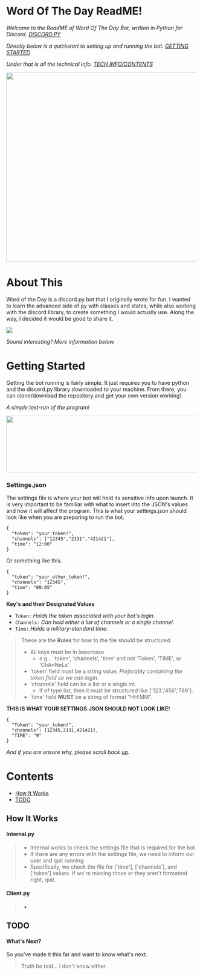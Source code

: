 # Word Of The Day ReadME!
*Welcome to the ReadME of Word Of The Day Bot, written in Python for Discord. [DISCORD.PY](https://github.com/Rapptz/discord.py)*

*Directly below is a quickstart to setting up and running the bot. [GETTING STARTED](#getting-started)*

*Under that is all the technical info. [TECH INFO/CONTENTS](#contents)*

<img src="https://media2.giphy.com/media/vVKqa0NMZzFyE/giphy.gif?cid=790b761145fb57b33ee127555d360554d76c141ee1961ff9&rid=giphy.gif&ct=g" width="600" height="500"/>

# About This

Word of the Day is a discord.py bot that I originally wrote for fun. 
I wanted to learn the advanced side of py with classes and states, while also working with the discord library, to create something I would actually use.
Along the way, I decided it would be good to share it.

<img src="https://i.ibb.co/CBFBDdm/wotdpic.jpg"/>

*Sound interesting? More information below.*

# Getting Started
Getting the bot running is fairly simple. It just requires you to have python and the discord.py library downloaded to your machine. From there, you can clone/download the repository and get your own version working!.

*A simple test-run of the program!*

<img src="https://i.ibb.co/2skJCpy/Capture.jpg" width="600" height="150"/>

### Settings.json
The settings file is where your bot will hold its sensitive info upon launch.
It is very important to be familiar with what to insert into the JSON's values and how it will affect the program.
This is what your settings.json should look like when you are preparing to run the bot.

```
{
  "token": "your_token!",
  "channels": ["12345","2131","421421"],
  "time": "12:00"
}
```
Or something like this.
```
{
  "token": "your_other_token!",
  "channels": "12345",
  "time": "09:05"
}
```

**Key's and their Designated Values**
- `Token:` *Holds the token associated with your bot's login.*
- `Channels:` *Can hold either a list of channels or a single channel.*
- `Time:` *Holds a military-standard time.*

> These are the **Rules** for how to the file should be structured.
> - All keys must be in lowercase.
>   - e.g... 'token', 'channels', 'time' and not 'Token', 'TIME', or 'ChAnNeLs'.
> - 'token' field must be a string value. *Preferably containing the token field so we can login.*
> - 'channels' field can be a list or a single int.
>   - If of type list, then it must be structured like ['123','456','789'].
> - 'time' field **MUST** be a string of format "HH:MM".

**THIS IS WHAT YOUR SETTINGS.JSON SHOULD NOT LOOK LIKE!**
```
{
  "Token": "your_token!",
  "channels": [12345,2131,421421],
  "TIME": "9"
}
```

*And if you are unsure why, please scroll back [up](#settings.json).*

# Contents

- [How It Works](#how-it-works)
- [TODO](#todo)

## How It Works
#### Internal.py
> - Internal works to check the settings file that is required for the bot.
> - If there are any errors with the settings file, we need to inform our user and quit running. 
> - Specifically, we check the file for ['time'], ['channels'], and ['token'] values. If we're missing those or they aren't formatted right, quit.
#### Client.py
> - 

## TODO
#### What's Next?
So you've made it this far and want to know what's next.
> Truth be told... I don't know either.
